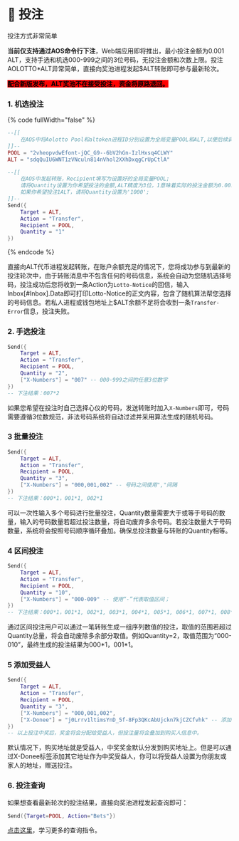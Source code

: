 # 🎲 投注

投注方式非常简单



**当前仅支持通过AOS命令行下注**，Web端应用即将推出，最小投注金额为0.001 ALT，支持手选和机选000-999之间的3位号码，无投注金额和次数上限。投注AOLOTTO\*ALT异常简单，直接向奖池进程发起$ALT转账即可参与最新轮次。

<mark style="background-color:red;">**配合新版发布，ALT奖池不在接受投注，资金将原路退回。**</mark>

### 1. 机选投注

{% code fullWidth="false" %}
```lua
--[[
	在AOS中将Aolotto Pool和altoken进程ID分别设置为全局变量POOL和ALT,以便后续调用。
]]--
POOL = "2vheopvdwEfont-jQC_G9--6bV2hGn-IzlHxsq4CLWY" 
ALT = "sdqQuIU6WNT1zVNculn814nVhol2XXhDxqgCrUpCtlA" 

--[[
	在AOS中发起转账，Recipient填写为设置好的全局变量POOL;
	请将Quantity设置为你希望投注的金额,ALT精度为3位，1意味着实际的投注金额为0.001ALT；
	如果你希望投注1ALT，请将Quantity设置为'1000';
]]--
Send({ 
	Target = ALT, 
	Action = "Transfer", 
	Recipient = POOL, 
	Quantity = "1" 
})
```
{% endcode %}

直接向ALT代币进程发起转账，在账户余额充足的情况下，您将成功参与到最新的投注轮次中，由于转账消息中不包含任何的号码信息，系统会自动为您随机选择号码，投注成功后您将收到一条Action为`Lotto-Notice`的回信，输入Inbox\[#Inbox].Data即可打印Lotto-Notice的正文内容，包含了随机算法帮您选择的号码信息。若私人进程或钱包地址上$ALT余额不足将会收到一条`Transfer-Error`信息，投注失败。

### 2. 手选投注

```lua
Send({ 
	Target = ALT, 
	Action = "Transfer", 
	Recipient = POOL, 
	Quantity = "2",
	["X-Numbers"] = "007" -- 000-999之间的任意3位数字
})
-- 下注结果：007*2
```

如果您希望在投注时自己选择心仪的号码，发送转账时加入`X-Numbers`即可，号码需要遵循3位数规范，非法号码系统将自动过滤并采用算法生成的随机号码。

### 3 批量投注

```lua
Send({ 
	Target = ALT, 
	Action = "Transfer", 
	Recipient = POOL, 
	Quantity = "3",
	["X-Numbers"] = "000,001,002" -- 号码之间使用","间隔
})
-- 下注结果：000*1，001*1, 002*1
```

可以一次性输入多个号码进行批量投注，Quantity数量需要大于或等于号码的数量，输入的号码数量若超过投注数量，将自动废弃多余号码。若投注数量大于号码数量，系统将会按照号码顺序循环叠加。确保总投注数量与转账的Quantity相等。

### 4 区间投注

```lua
Send({ 
	Target = ALT, 
	Action = "Transfer", 
	Recipient = POOL, 
	Quantity = "10",
	["X-Numbers"] = "000-009" -- 使用“-”代表取值区间；
})
-- 下注结果：000*1，001*1, 002*1, 003*1, 004*1, 005*1, 006*1, 007*1, 008*1, 009*1   
```

通过区间投注用户可以通过一笔转账生成一组序列数值的投注，取值的范围若超过Quantity总量，将会自动废除多余部分取值。例如Quantity=2，取值范围为“000-010”，最终生成的投注结果为000\*1，001\*1。

### 5 添加受益人

```lua
Send({ 
	Target = ALT, 
	Action = "Transfer", 
	Recipient = POOL, 
	Quantity = "3",
	["X-Numbers"] = "000,001,002",
	["X-Donee"] = "j0Lrrv1ltimsYnD_5f-8Fp3QKcAbUjckn7kjCZCfvhk" -- 添加受益人tag和地址，地址务必为aos process地址，AR钱包地址无法发起提取奖金的请求；
})
-- 以上投注中奖后，奖金将会分配给受益人，但投注量将会叠加到购买人信息中。
```

默认情况下，购买地址就是受益人，中奖奖金默认分发到购买地址上。但是可以通过X-Donee标签添加其它地址作为中奖受益人，你可以将受益人设置为你朋友或家人的地址，赠送投注。

### 6. 投注查询

如果想查看最新轮次的投注结果，直接向奖池进程发起查询即可：

```lua
Send({Target=POOL, Action="Bets"})
```

[点击这里](cha-xun-zhi-ling.md)，学习更多的查询指令。
